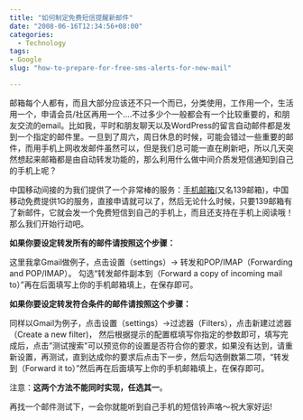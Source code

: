 ```yaml
---
title: "如何制定免费短信提醒新邮件"
date: "2008-06-16T12:34:56+08:00"
categories:
  - Technology
tags:
- Google
slug: "how-to-prepare-for-free-sms-alerts-for-new-mail"

---
```



邮箱每个人都有，而且大部分应该还不只一个而已，分类使用，工作用一个，生活用一个，申请会员/社区再用一个....不过多少个一般都会有一个比较重要的，和朋友交流的email。比如我，平时和朋友聊天以及WordPress的留言自动邮件都是发到一个指定的邮件里。一旦到了周六，周日休息的时候，可能会错过一些重要的邮件，而用手机上网收发邮件虽然可以，但是我们总可能一直在刷新吧，所以几天突然想起来邮箱都是由自动转发功能的，那么利用什么做中间介质发短信通知到自己的手机上呢？

中国移动间接的为我们提供了一个非常棒的服务：[手机邮箱(][]又名139邮箱)，中国移动免费提供1G的服务，直接申请就可以了，然后无论什么时候，只要139邮箱有了新邮件，它就会发一个免费短信到自己的手机上，而且还支持在手机上阅读哦！那么我们开始行动吧。

**如果你要设定转发所有的邮件请按照这个步骤：**

这里我拿Gmail做例子，点击设置（settings）-\> 转发和POP/IMAP（Forwarding and POP/IMAP）。
勾选“转发邮件副本到（Forward a copy of incoming mail to）”再在后面填写上你的手机邮箱填上，在保存即可。

**如果你要设定转发符合条件的邮件请按照这个步骤：**

同样以Gmail为例子，点击设置（settings）-\>过滤器（Filters），点击新建过滤器（Create a new filter)，
然后根据提示的配置框填写你指定的参数即可，填写完成后，点击”测试搜索"可以预览你的设置是否符合你的要求，如果没有达到，请重新设置，再测试，直到达成你的要求后点击下一步，然后勾选倒数第二项，“转发到（Forward it to）”然后再在后面填写上你的手机邮箱填上，在保存即可。

注意：**这两个方法不能同时实现，任选其一**。

再找一个邮件测试下，一会你就能听到自己手机的短信铃声咯～祝大家好运!

  [email]: http://www.uvsc.edu/email/images/email-at1.gif
  [手机邮箱(]: http://mail.139.com
